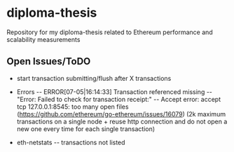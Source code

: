 # diploma-thesis
Repository for my diploma-thesis related to Ethereum performance and scalability measurements


## Open Issues/ToDO

- start transaction submitting/flush after X transactions

- Errors
-- ERROR[07-05|16:14:33] Transaction referenced missing 
-- "Error: Failed to check for transaction receipt:"
-- Accept error: accept tcp 127.0.0.1:8545: too many open files
(https://github.com/ethereum/go-ethereum/issues/16079)
(2k maximum transactions on a single node + reuse http connection and do not open a new one every time for each single transaction)

- eth-netstats
-- transactions not listed